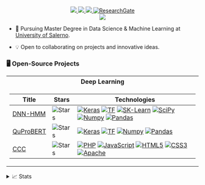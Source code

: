 
<p align="center">
<a href="https://github.com/MattiaLimone">
</a>
<br/>

<!-- <a href="https://gkos.tech">
    <img src="https://img.shields.io/badge/Website-gkos.tech-red?style=flat-square">
</a> -->
<a href="https://github.com/MattiaLimone/MattiaLimone/blob/main/Mattia_Limone_Curriculum_Vitae.pdf">
    <img src="https://img.shields.io/badge/PDF-CV-red?style=flat-square&logo=adobe">
</a>  
<a href="https://www.linkedin.com/in/mattia-limone/">
    <img src="https://img.shields.io/badge/-Linkedin-blue?style=flat-square&logo=linkedin">
</a>
<a href="mailto:mattia.limone@mail.com">
    <img src="https://img.shields.io/badge/-Email-red?style=flat-square&logo=gmail&logoColor=white">
</a>
<a href="https://www.researchgate.net/profile/Mattia-Limone" target="_blank">
    <img alt='ResearchGate' src='https://img.shields.io/badge/ResearchGate-gray?style=flat&logo=researchgate'>
</a>
<br/> 

<a href="https://github.com/MattiaLimone">
    <img src="https://github-stats-alpha.vercel.app/api?username=MattiaLimone&cc=22272e&tc=37BCF6&ic=fff&bc=0000">
</a>

</p>

* 📖 Pursuing Master Degree in Data Science & Machine Learning at [University of Salerno](https://corsi.unisa.it/informatica-magistrale). 

* 💡 Open to collaborating on projects and innovative ideas. 

### 🖥️ Open-Source Projects
<table>
<tr><th>Deep Learning </th></tr>
<tr><td>

|Title | Stars | Technologies|
|--|--|--|
| [DNN-HMM](https://github.com/MattiaLimone/dnn-hmm) | <img alt="Stars" src="https://img.shields.io/github/stars/MattiaLimone/dnn-hmm?style=flat-square&labelColor=black"/> | [![Keras]][Keras-link] [![TF]][TF-link] [![SK-Learn]][SK-learn-link] [![SciPy]][SciPy-link] [![Numpy]][Numpy-link] [![Pandas]][Pandas-link]|
| [QuProBERT](https://github.com/MattiaLimone/QuProBert) | <img alt="Stars" src="https://img.shields.io/github/stars/MattiaLimone/QuProBert?style=flat-square&labelColor=black"/> | [![Keras]][Keras-link]  [![TF]][TF-link] [![Numpy]][Numpy-link] [![Pandas]][Pandas-link]|
| [CCC](https://github.com/MattiaLimone/ccc-vvf) | <img alt="Stars" src="https://img.shields.io/github/stars/MattiaLimone/QuProBert?style=flat-square&labelColor=black"/> | [![PHP]][PHP-link]  [![JavaScript]][JavaScript-link] [![HTML5]][HTML5-link] [![CSS3]][CSS3-link] [![Apache]][Apache-link]|
</td></tr> </table>


<details>
<summary>📈 Stats</summary>
<br>
My Github Stats

![](http://github-profile-summary-cards.vercel.app/api/cards/profile-details?username=MattiaLimone&theme=dracula) 

![](http://github-profile-summary-cards.vercel.app/api/cards/repos-per-language?username=MattiaLimone&theme=dracula) 
![](http://github-profile-summary-cards.vercel.app/api/cards/most-commit-language?username=MattiaLimone&theme=dracula)


<br>

</details>


<!--Badges-->
[PHP]: https://img.shields.io/badge/php-black?style=flat-square&logo=php&logoColor=white
[PHP-link]: https://www.php.net/
[JavaScript]: https://img.shields.io/badge/javascript-black?style=flat-square&logo=javascript
[JavaScript-link]: https://www.javascript.com/
[CSS3]: https://img.shields.io/badge/css3-black?style=flat-square&logo=css3
[CSS3-link]: https://www.w3.org/standards/webdesign/htmlcss
[Apache]: https://img.shields.io/badge/apache-black?style=flat-square&logo=apache
[Apache-link]: https://httpd.apache.org/
[HTML5]: https://img.shields.io/badge/html5-black?style=flat-square&logo=html5
[HTML5-link]: https://www.w3.org/standards/webdesign/htmlcss
[Keras]: https://img.shields.io/badge/Keras-black?style=flat&logo=keras&logoColor=darkred
[Keras-link]: https://keras.io/
[TF]: https://img.shields.io/badge/TF-black?style=flat-square&logo=tensorflow
[TF-link]: https://www.tensorflow.org/?hl=it
[PyTorch]: https://img.shields.io/badge/PyTorch-black?style=flat-square&logo=pytorch
[PyTorch-link]: https://pytorch.org/
[PyG]: https://img.shields.io/badge/PyG-black?style=flat&logo=PyG&logoColor=blue
[PyG-link]: https://pytorch-geometric.readthedocs.io/en/latest/
[Graphein]: https://img.shields.io/badge/Graphein-black?style=flat&logo=GraphQL&logoColor=purple
[Graphein-link]: https://graphein.ai/
[Pandas]: https://img.shields.io/badge/Pandas-black?style=flat&logo=pandas&logoColor=yellow
[Pandas-link]: https://pandas.pydata.org/
[Numpy]: https://img.shields.io/badge/NumPy-black?style=flat-square&logo=numpy&logoColor=azure
[Numpy-link]: https://numpy.org/
[OpenCV]: https://img.shields.io/badge/OpenCV-black?style=flat&logo=opencv&logoColor=darkgreen
[OpenCV-link]: https://opencv.org/
[MongoDB]: https://img.shields.io/badge/MongoDB-black?style=flat&logo=MongoDB&logoColor=darkgreen
[MongoDB-link]: https://www.mongodb.com/
[Plotly]: https://img.shields.io/badge/Plotly-black?style=flat&logo=plotly&logoColor=white
[Plotly-link]: https://plotly.com/
[Dash]: https://img.shields.io/badge/Dash-black?style=flat&logo=plotly&logoColor=blue
[Dash-link]: https://dash.plotly.com/
[Solidity]: https://img.shields.io/badge/Solidity-black?style=flat&logo=solidity
[Solidity-link]: https://soliditylang.org/
[Ethereum]: https://img.shields.io/badge/Ethereum-black?style=flat&logo=Ethereum
[Ethereum-link]: https://ethereum.org/en/
[IPFS]: https://img.shields.io/badge/IPFS-black?style=flat&logo=IPFS
[IPFS-link]: https://ipfs.tech/
[NetworkX]: https://img.shields.io/badge/NetworkX-black?style=flat&logo=ONNX&logoColor=orange
[NetworkX-link]: https://networkx.org/
[JQuery]: https://img.shields.io/badge/JQuery-black?style=flat&logo=jquery&logoColor=azure
[JQuery-link]: https://jquery.com/
[Bootstrap]: https://img.shields.io/badge/Bootstrap-black?style=flat&logo=bootstrap&logoColor=darkpurple
[Bootstrap-link]: https://getbootstrap.com/
[Flask]: https://img.shields.io/badge/Flask-black?style=flat&logo=flask&logoColor=darkred
[Flask-link]: https://flask.palletsprojects.com/en/2.2.x/
[SK-Learn]: https://img.shields.io/badge/SK--Learn-black?style=flat&logo=scikit-learn&logoColor=orange
[SK-Learn-link]: https://scikit-learn.org/stable/
[SciPy]: https://img.shields.io/badge/SciPy-black?style=flat&logo=scipy&logoColor=2596be
[SciPy-link]: https://scipy.org/
